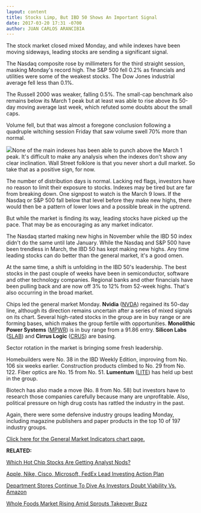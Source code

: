 ```yaml
---
layout: content
title: Stocks Limp, But IBD 50 Shows An Important Signal
date: 2017-03-20 17:31 -0700
author: JUAN CARLOS ARANCIBIA
---
```









The stock market closed mixed Monday, and while indexes have been moving sideways, leading stocks are sending a significant signal.


The Nasdaq composite rose by millimeters for the third straight session, masking Monday's record high. The S&P 500 fell 0.2% as financials and utilities were some of the weakest stocks. The Dow Jones industrial average fell less than 0.1%.


The Russell 2000 was weaker, falling 0.5%. The small-cap benchmark also remains below its March 1 peak but at least was able to rise above its 50-day moving average last week, which refuted some doubts about the small caps.


Volume fell, but that was almost a foregone conclusion following a quadruple witching session Friday that saw volume swell 70% more than normal.


![](https://www.investors.com/wp-content/uploads/2017/03/MP032017-182x300.png)None of the main indexes has been able to punch above the March 1 peak. It's difficult to make any analysis when the indexes don't show any clear inclination. Wall Street folklore is that you never short a dull market. So take that as a positive sign, for now.


The number of distribution days is normal. Lacking red flags, investors have no reason to limit their exposure to stocks. Indexes may be tired but are far from breaking down. One signpost to watch is the March 9 lows. If the Nasdaq or S&P 500 fall below that level before they make new highs, there would then be a pattern of lower lows and a possible break in the uptrend.


But while the market is finding its way, leading stocks have picked up the pace. That may be as encouraging as any market indicator.


The Nasdaq started making new highs in November while the IBD 50 index didn't do the same until late January. While the Nasdaq and S&P 500 have been trendless in March, the IBD 50 has kept making new highs. Any time leading stocks can do better than the general market, it's a good omen.


At the same time, a shift is unfolding in the IBD 50's leadership. The best stocks in the past couple of weeks have been in semiconductor, software and other technology companies. Regional banks and other financials have been pulling back and are now off 3% to 12% from 52-week highs. That's also occurring in the broad market.


Chips led the general market Monday. **Nvidia** ([NVDA](https://research.investors.com/quote.aspx?symbol=NVDA)) regained its 50-day line, although its direction remains uncertain after a series of mixed signals on its chart. Several high-rated stocks in the group are in buy range or are forming bases, which makes the group fertile with opportunities. **Monolithic Power Systems** ([MPWR](https://research.investors.com/quote.aspx?symbol=MPWR)) is in buy range from a 91.86 entry. **Silicon Labs** ([SLAB](https://research.investors.com/quote.aspx?symbol=SLAB)) and **Cirrus Logic** ([CRUS](https://research.investors.com/quote.aspx?symbol=CRUS)) are basing.


Sector rotation in the market is bringing some fresh leadership.


Homebuilders were No. 38 in the IBD Weekly Edition, improving from No. 106 six weeks earlier. Construction products climbed to No. 29 from No. 122. Fiber optics are No. 15 from No. 51. **Lumentum** ([LITE](https://research.investors.com/quote.aspx?symbol=LITE)) has held up best in the group.


Biotech has also made a move (No. 8 from No. 58) but investors have to research those companies carefully because many are unprofitable. Also, political pressure on high drug costs has rattled the industry in the past.


Again, there were some defensive industry groups leading Monday, including magazine publishers and paper products in the top 10 of 197 industry groups.


[Click here for the General Market Indicators chart page.](https://www.investors.com/wp-content/uploads/2017/03/IBD2003152851GMI.pdf)


**RELATED:**


[Which Hot Chip Stocks Are Getting Analyst Nods?](https://www.investors.com/news/technology/amd-analog-devices-get-price-target-hikes-monolithic-power-still-buy/)


[Apple, Nike, Cisco, Microsoft, FedEx Lead Investing Action Plan](https://www.investors.com/research/investing-action-plan/dow-components-apple-nike-lead-investing-action-plan/)


[Department Stores Continue To Dive As Investors Doubt Viability Vs. Amazon](https://www.investors.com/news/department-stores-continue-to-dive-as-investors-doubt-viability-vs-amazon/)


[Whole Foods Market Rising Amid Sprouts Takeover Buzz](https://www.investors.com/news/is-sprouts-merger-talk-lifting-whole-foods/)




